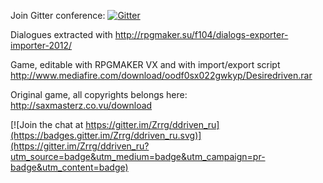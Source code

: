 Join Gitter conference: [![Gitter](https://badges.gitter.im/Zrrg/ddriven_ru.svg)](https://gitter.im/Zrrg/ddriven_ru?utm_source=badge&utm_medium=badge&utm_campaign=pr-badge)


Dialogues extracted with http://rpgmaker.su/f104/dialogs-exporter-importer-2012/

Game, editable with RPGMAKER VX and with import/export script http://www.mediafire.com/download/oodf0sx022gwkyp/Desiredriven.rar

Original game, all copyrights belongs here: http://saxmasterz.co.vu/download

[![Join the chat at https://gitter.im/Zrrg/ddriven_ru](https://badges.gitter.im/Zrrg/ddriven_ru.svg)](https://gitter.im/Zrrg/ddriven_ru?utm_source=badge&utm_medium=badge&utm_campaign=pr-badge&utm_content=badge)